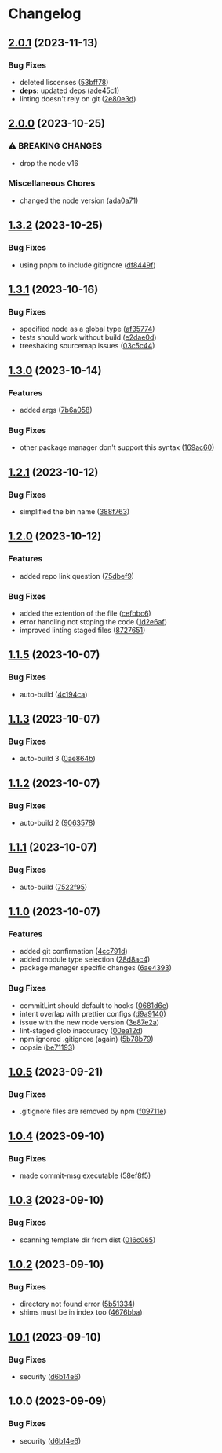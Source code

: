 # Changelog

## [2.0.1](https://github.com/A7mooz/ts-gen/compare/v2.0.0...v2.0.1) (2023-11-13)


### Bug Fixes

* deleted liscenses ([53bff78](https://github.com/A7mooz/ts-gen/commit/53bff782790d9268df53a1d4d3db884a0fa5192c))
* **deps:** updated deps ([ade45c1](https://github.com/A7mooz/ts-gen/commit/ade45c11827c49b0e0a798799f3129a7fe530a8f))
* linting doesn't rely on git ([2e80e3d](https://github.com/A7mooz/ts-gen/commit/2e80e3d78010cffdc74f56c4fc6a50be81cc598e))

## [2.0.0](https://github.com/A7mooz/ts-gen/compare/v1.3.2...v2.0.0) (2023-10-25)


### ⚠ BREAKING CHANGES

* drop the node v16

### Miscellaneous Chores

* changed the node version ([ada0a71](https://github.com/A7mooz/ts-gen/commit/ada0a719ea267f64519037610b516226cd319ef4))

## [1.3.2](https://github.com/A7mooz/ts-gen/compare/v1.3.1...v1.3.2) (2023-10-25)


### Bug Fixes

* using pnpm to include gitignore ([df8449f](https://github.com/A7mooz/ts-gen/commit/df8449f4005c890adaa89b3a52398ca48e77a979))

## [1.3.1](https://github.com/A7mooz/ts-gen/compare/v1.3.0...v1.3.1) (2023-10-16)


### Bug Fixes

* specified node as a global type ([af35774](https://github.com/A7mooz/ts-gen/commit/af357747d246adf4ed2fdc0fa973bd2749a911fc))
* tests should work without build ([e2dae0d](https://github.com/A7mooz/ts-gen/commit/e2dae0d5825f9174e96b888a7b3cae3e112dc304))
* treeshaking sourcemap issues ([03c5c44](https://github.com/A7mooz/ts-gen/commit/03c5c446138fb9c34ff089279b296cb13193db32))

## [1.3.0](https://github.com/A7mooz/ts-gen/compare/v1.2.1...v1.3.0) (2023-10-14)


### Features

* added args ([7b6a058](https://github.com/A7mooz/ts-gen/commit/7b6a0582b7ef6b61c5b6ecfd3b7d78166a85a22a))


### Bug Fixes

* other package manager don't support this syntax ([169ac60](https://github.com/A7mooz/ts-gen/commit/169ac602291b1b5550ee3c63fc91d9fb71673721))

## [1.2.1](https://github.com/A7mooz/ts-gen/compare/v1.2.0...v1.2.1) (2023-10-12)


### Bug Fixes

* simplified the bin name ([388f763](https://github.com/A7mooz/ts-gen/commit/388f763dbdb3d8b294b8421baafd70b9a1212324))

## [1.2.0](https://github.com/A7mooz/ts-gen/compare/v1.1.5...v1.2.0) (2023-10-12)


### Features

* added repo link question ([75dbef9](https://github.com/A7mooz/ts-gen/commit/75dbef98613b316537f3918dcaee50ec5b6e12e3))


### Bug Fixes

* added the extention of the file ([cefbbc6](https://github.com/A7mooz/ts-gen/commit/cefbbc6aa2b853496a44d617afc65a088ee3e847))
* error handling not stoping the code ([1d2e6af](https://github.com/A7mooz/ts-gen/commit/1d2e6af3d566da7c1fe7996c97269f649f8dbf1a))
* improved linting staged files ([8727651](https://github.com/A7mooz/ts-gen/commit/87276516807eda985eb1db452d8a8454f24aee3c))

## [1.1.5](https://github.com/A7mooz/ts-gen/compare/v1.1.4...v1.1.5) (2023-10-07)


### Bug Fixes

* auto-build ([4c194ca](https://github.com/A7mooz/ts-gen/commit/4c194ca1101590a7bce78db666bf94e2bb6e9c51))

## [1.1.3](https://github.com/A7mooz/ts-gen/compare/v1.1.2...v1.1.3) (2023-10-07)


### Bug Fixes

* auto-build 3 ([0ae864b](https://github.com/A7mooz/ts-gen/commit/0ae864b36202858257abedb25fb7b3f180c8aeb3))

## [1.1.2](https://github.com/A7mooz/ts-gen/compare/v1.1.1...v1.1.2) (2023-10-07)


### Bug Fixes

* auto-build 2 ([9063578](https://github.com/A7mooz/ts-gen/commit/9063578e42bf9ebd444bf914afb1c40d2a674f07))

## [1.1.1](https://github.com/A7mooz/ts-gen/compare/v1.1.0...v1.1.1) (2023-10-07)


### Bug Fixes

* auto-build ([7522f95](https://github.com/A7mooz/ts-gen/commit/7522f9544659387fc9128f2f38614e65271647ea))

## [1.1.0](https://github.com/A7mooz/ts-gen/compare/v1.0.5...v1.1.0) (2023-10-07)


### Features

* added git confirmation ([4cc791d](https://github.com/A7mooz/ts-gen/commit/4cc791d259122ffd3614f27e91617c9ed86bfb7e))
* added module type selection ([28d8ac4](https://github.com/A7mooz/ts-gen/commit/28d8ac49f573ba70f552daaa5240cb38da1d36e9))
* package manager specific changes ([6ae4393](https://github.com/A7mooz/ts-gen/commit/6ae439396ad5754ff896009b273e0ddf837d4190))


### Bug Fixes

* commitLint should default to hooks ([0681d6e](https://github.com/A7mooz/ts-gen/commit/0681d6e51a000f2a2e8731557290472a73936769))
* intent overlap with prettier configs ([d9a9140](https://github.com/A7mooz/ts-gen/commit/d9a91400c9679432115e6aaa0dee2aec1b5167de))
* issue with the new node version ([3e87e2a](https://github.com/A7mooz/ts-gen/commit/3e87e2ad1c6626b0f8c76335f8a10b1afa47c773))
* lint-staged glob inaccuracy ([00ea12d](https://github.com/A7mooz/ts-gen/commit/00ea12d3bbe07902050e6789b79095a2be7e8ceb))
* npm ignored .gitignore (again) ([5b78b79](https://github.com/A7mooz/ts-gen/commit/5b78b7947efd1cd662fc19aecda1778e39f46e44))
* oopsie ([be71193](https://github.com/A7mooz/ts-gen/commit/be7119331d2f4f9edf20b3d15ffa0c72bf86b6d2))

## [1.0.5](https://github.com/A7mooz/ts-gen/compare/v1.0.4...v1.0.5) (2023-09-21)


### Bug Fixes

* .gitignore files are removed by npm ([f09711e](https://github.com/A7mooz/ts-gen/commit/f09711eafb4d0875af05a514111570c194a18413))

## [1.0.4](https://github.com/A7mooz/ts-gen/compare/v1.0.3...v1.0.4) (2023-09-10)


### Bug Fixes

* made commit-msg executable ([58ef8f5](https://github.com/A7mooz/ts-gen/commit/58ef8f5d7d51fa1159035b3a20b1fad886f18644))

## [1.0.3](https://github.com/A7mooz/ts-gen/compare/v1.0.2...v1.0.3) (2023-09-10)


### Bug Fixes

* scanning template dir from dist ([016c065](https://github.com/A7mooz/ts-gen/commit/016c065b8070d1e1f3b1b3ca89b8926ace9d0dc8))

## [1.0.2](https://github.com/A7mooz/ts-gen/compare/v1.0.1...v1.0.2) (2023-09-10)


### Bug Fixes

* directory not found error ([5b51334](https://github.com/A7mooz/ts-gen/commit/5b51334cf2301d6478d7d3a162968254b8eaae63))
* shims must be in index too ([4676bba](https://github.com/A7mooz/ts-gen/commit/4676bba0c728d1e436fedd1acec5cc18352b93c2))

## [1.0.1](https://github.com/A7mooz/ts-gen/compare/v1.0.0...v1.0.1) (2023-09-10)


### Bug Fixes

* security ([d6b14e6](https://github.com/A7mooz/ts-gen/commit/d6b14e6319f1094f6416bb4bb4219955c8c35b06))

## 1.0.0 (2023-09-09)


### Bug Fixes

* security ([d6b14e6](https://github.com/A7mooz/ts-gen/commit/d6b14e6319f1094f6416bb4bb4219955c8c35b06))
